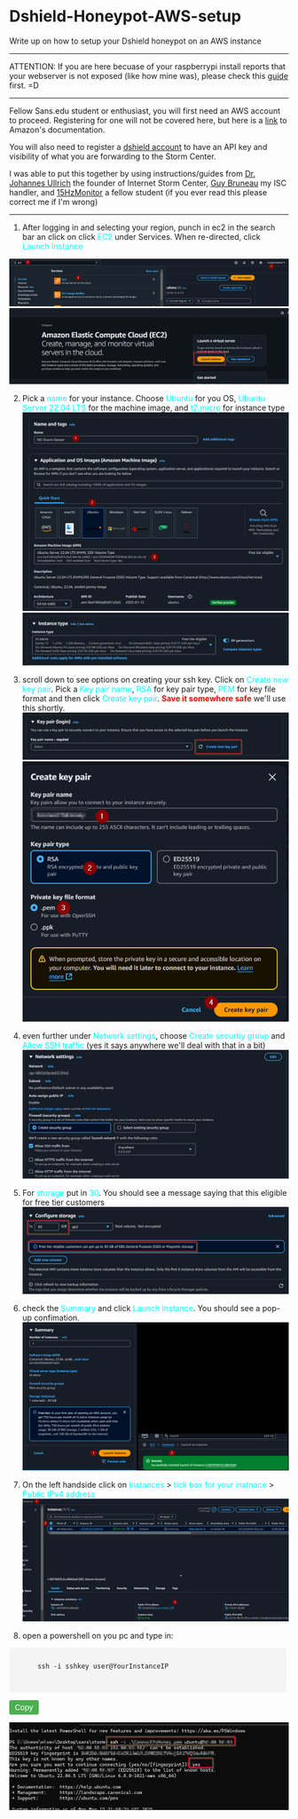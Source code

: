 # Dshield-Honeypot-AWS-setup
Write up on how to setup your Dshield honeypot on an AWS instance

****
ATTENTION: If you are here becuase of your raspberrypi install reports that your webserver is not exposed (like how mine was), please check this [guide](https://github.com/DShield-ISC/dshield/blob/main/docs/dshield-architecture/Architecture.md) first. =D
****

Fellow Sans.edu student or enthusiast, you will first need an AWS account to proceed. Registering for one will not be covered here, but here is a [link](https://docs.aws.amazon.com/lex/latest/dg/gs-account.html) to Amazon's documentation.

You will also need to register a [dshield account](https://dshield.org/) to have an API key and visibility of what you are forwarding to the Storm Center.

I was able to put this together by using instructions/guides from [Dr. Johannes Ullrich](https://www.youtube.com/watch?v=fMqhoNnyvmE) the founder of Internet Storm Center, [Guy Bruneau](https://github.com/bruneaug/DShield-SIEM?tab=readme-ov-file) my ISC handler, and [15HzMonitor](https://github.com/15HzMonitor/Internship-Blog-Post/blob/main/1.%20AWS%20DShield%20Sensor%20Setup.md) a fellow student (if you ever read this please correct me if I'm wrong)

****
1) After logging in and selecting your region, punch in ec2 in the search bar an click on click <span style="color:cyan;">EC2</span> under Services. When re-directed, click <span style="color:cyan;">Launch Instance</span>

![1](screenshots/1.png)
![2](screenshots/2.png)

2) Pick a <span style="color:cyan;">name</span> for your instance. Choose <span style="color:cyan;">Ubuntu</span> for you OS, <span style="color:cyan;">Ubuntu Server 22.04 LTS</span> for the machine image, and <span style="color:cyan;">t2.micro</span> for instance type
![3](screenshots/3.png)
![4](screenshots/4.png)
3) scroll down to see options on creating your ssh key. Click on <span style="color:cyan;"> Create new key pair</span>. Pick a <span style="color:cyan;">Key pair name</span>, <span style="color:cyan;">RSA</span> for key pair type, <span style="color:cyan;">PEM</span> for key file format and then click <span style="color:cyan;">Create key pair</span>. <span style="color:red;">__Save it somewhere safe__</span> we'll use this shortly.
![5](screenshots/5.png)
![6](screenshots/6.png)
4) even further under <span style="color:cyan;">Network settings</span>, choose <span style="color:cyan;">Create securtiy group</span> and <span style="color:cyan;">Allow SSH traffic</span> (yes it says anywhere we'll deal with that in a bit)
![7](screenshots/7.png)
5) For <span style="color:cyan;">storage </span> put in <span style="color:cyan;">30</span>. You should see a message saying that this eligible for free tier customers
![8](screenshots/8.png)
6) check the <span style="color:cyan;">Summary</span> and click <span style="color:cyan;">Launch Instance</span>. You should see a pop-up confimation.
![9](screenshots/9.png)
7) On the left handside click on <span style="color:cyan;">Instances</span> > <span style="color:cyan;">tick box for your instnace</span> >
 <span style="color:cyan;">Public IPv4 address</span>
![10](screenshots/10.png)

8) open a powershell on you pc and type in: 


<div style="max-width: 500px; margin-bottom: 10px;">
  <pre style="background-color: #f4f4f4; padding: 8px; border-radius: 5px; font-size: 14px; overflow-x: auto;">
    <code id="codeBlock" style="white-space: pre-wrap;">
      ssh -i sshkey user@YourInstanceIP
    </code>
  </pre>
  <button onclick="copyToClipboard()" style="background-color: #4CAF50; color: white; padding: 5px 10px; border: none; border-radius: 3px; cursor: pointer; font-size: 14px;">
    Copy
  </button>
</div>

<script>
  function copyToClipboard() {
    var copyText = document.getElementById("codeBlock");
    var range = document.createRange();
    range.selectNode(copyText);
    window.getSelection().addRange(range);
    document.execCommand("copy");
  }
</script>


![11](screenshots/11.png)